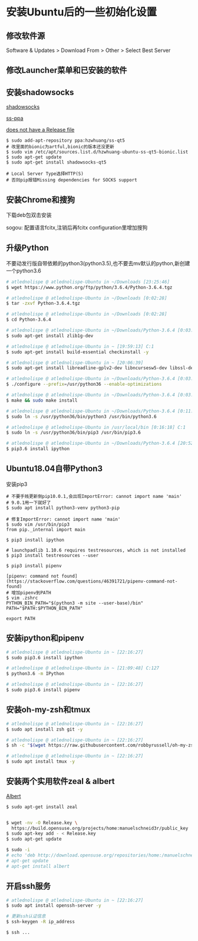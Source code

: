 安装Ubuntu后的一些初始化设置
========================

## 修改软件源

Software & Updates > Download From > Other > Select Best Server

## 修改Launcher菜单和已安装的软件

## 安装shadowsocks

[shadowsocks](https://www.mystery0.vip/2017/01/12/Ubuntu%E4%BD%BF%E7%94%A8Shadowsocks-qt5%E7%A7%91%E5%AD%A6%E4%B8%8A%E7%BD%91/)

[ss-ppa](https://launchpad.net/~hzwhuang/+archive/ubuntu/ss-qt5)

[does not have a Release file](https://www.qetee.com/linux/deepin-shadowsocks.html)

```
$ sudo add-apt-repository ppa:hzwhuang/ss-qt5
# 改里面的bionic为artful,bionic的版本还没更新
$ sudo vim /etc/apt/sources.list.d/hzwhuang-ubuntu-ss-qt5-bionic.list
$ sudo apt-get update
$ sudo apt-get install shadowsocks-qt5

# Local Server Type选择HTTP(S)
# 否则pip报错Missing dependencies for SOCKS support
```

## 安装Chrome和搜狗

下载deb包双击安装

sogou: 配置语言fcitx,注销后再fcitx configuration里增加搜狗

## 升级Python

不要动发行版自带依赖的python3(python3.5),也不要去mv默认的python,新创建一个python3.6

```bash
# atlednolispe @ atlednolispe-Ubuntu in ~/Downloads [23:25:46]
$ wget https://www.python.org/ftp/python/3.6.4/Python-3.6.4.tgz

# atlednolispe @ atlednolispe-Ubuntu in ~/Downloads [0:02:28]
$ tar -zxvf Python-3.6.4.tgz

# atlednolispe @ atlednolispe-Ubuntu in ~/Downloads [0:02:28]
$ cd Python-3.6.4

# atlednolispe @ atlednolispe-Ubuntu in ~/Downloads/Python-3.6.4 [0:03:31]
$ sudo apt-get install zlib1g-dev

# atlednolispe @ atlednolispe-Ubuntu in ~ [19:59:13] C:1
$ sudo apt-get install build-essential checkinstall -y

# atlednolispe @ atlednolispe-Ubuntu in ~ [20:06:39]
$ sudo apt-get install libreadline-gplv2-dev libncursesw5-dev libssl-dev libsqlite3-dev tk-dev libgdbm-dev libc6-dev libbz2-dev -y

# atlednolispe @ atlednolispe-Ubuntu in ~/Downloads/Python-3.6.4 [0:03:31]
$ ./configure --prefix=/usr/python36 --enable-optimizations

# atlednolispe @ atlednolispe-Ubuntu in ~/Downloads/Python-3.6.4 [0:03:31]
$ make && sudo make install

# atlednolispe @ atlednolispe-Ubuntu in ~/Downloads/Python-3.6.4 [0:11:02] C:127
$ sudo ln -s /usr/python36/bin/python3 /usr/bin/python3.6

# atlednolispe @ atlednolispe-Ubuntu in /usr/local/bin [0:16:18] C:1
$ sudo ln -s /usr/python36/bin/pip3 /usr/bin/pip3.6

# atlednolispe @ atlednolispe-Ubuntu in ~/Downloads/Python-3.6.4 [20:52:12]
$ pip3.6 install ipython
```

## Ubuntu18.04自带Python3

安装pip3
```
# 不要手贱更新倒pip10.0.1,会出现ImportError: cannot import name 'main'
# 9.0.1用一下就好了
$ sudo apt install python3-venv python3-pip

# 修复ImportError: cannot import name 'main'
$ sudo vim /usr/bin/pip3
from pip._internal import main

$ pip3 install ipython

# launchpadlib 1.10.6 requires testresources, which is not installed
$ pip3 install testresources --user

$ pip3 install pipenv

[pipenv: command not found](https://stackoverflow.com/questions/46391721/pipenv-command-not-found)
# 增加pipenv到PATH
$ vim .zshrc
PYTHON_BIN_PATH="$(python3 -m site --user-base)/bin"
PATH="$PATH:$PYTHON_BIN_PATH"

export PATH

```

## 安装ipython和pipenv

```bash
# atlednolispe @ atlednolispe-Ubuntu in ~ [22:16:27]
$ sudo pip3.6 install ipython

# atlednolispe @ atlednolispe-Ubuntu in ~ [21:09:48] C:127
$ python3.6 -m IPython

# atlednolispe @ atlednolispe-Ubuntu in ~ [22:16:27]
$ sudo pip3.6 install pipenv
```

## 安装oh-my-zsh和tmux

```bash
# atlednolispe @ atlednolispe-Ubuntu in ~ [22:16:27]
$ sudo apt install zsh git -y

# atlednolispe @ atlednolispe-Ubuntu in ~ [22:16:27]
$ sh -c "$(wget https://raw.githubusercontent.com/robbyrussell/oh-my-zsh/master/tools/install.sh -O -)"

# atlednolispe @ atlednolispe-Ubuntu in ~ [22:16:27]
$ sudo apt install tmux -y
```

## 安装两个实用软件zeal & albert

[Albert](https://albertlauncher.github.io/docs/installing/)

```bash
$ sudo apt-get install zeal


$ wget -nv -O Release.key \
  https://build.opensuse.org/projects/home:manuelschneid3r/public_key
$ sudo apt-key add - < Release.key
$ sudo apt-get update

$ sudo -i
# echo 'deb http://download.opensuse.org/repositories/home:/manuelschneid3r/Debian_Testing/ /' > /etc/apt/sources.list.d/home:manuelschneid3r.list
# apt-get update
# apt-get install albert
```

## 开启ssh服务

```bash
# atlednolispe @ atlednolispe-Ubuntu in ~ [22:16:27]
$ sudo apt install openssh-server -y

# 更新ssh认证信息
$ ssh-keygen -R ip_address

$ ssh ...
```
